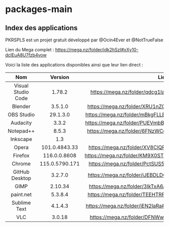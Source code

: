 # packages-main

## Index des applications

PKRSPLS est un projet gratuit développé par @Ocin4Ever et @NotTrueFalse

Lien du Mega complet : https://mega.nz/folder/jdk2hSzI#xXy10-dcIEuA8U7fzb4vow

Voici la liste des applications disponibles ainsi que leur lien direct :

| Nom | Version | Lien | Remarque |
| :-: | :-: | :-: | :-: |
| Visual Studio Code | 1.78.2 | https://mega.nz/folder/qdcg1IaB#6i-xErIaJdzbok76gA7Gmg |
| Blender | 3.5.1.0 | https://mega.nz/folder/XRU1nZQK#vCp_yfP6huN7CUUp3tt72Q |
| OBS Studio | 29.1.3.0 | https://mega.nz/folder/mBkgFLLB#LWCmg86mk6aJ3w5pirYB4Q |
| Audacity | 3.3.2 | https://mega.nz/folder/PUEVmbBR#mCz-Z0x8GGM8k1db_ziP9Q |
| Notepad++ | 8.5.3 | https://mega.nz/folder/6FNzWCoC#phHqAS6X17hyrz49L2_hjQ |
| Inkscape | 1.3 | |
| Opera | 101.0.4843.33 | https://mega.nz/folder/XV8ClQRA#HfoituFLDtlKUAMSD6wDYA |
| Firefox | 116.0.0.8608 | https://mega.nz/folder/KM9X0STQ#kkhSXbLCNdg5DUZdXqVLhw |
| Chrome | 115.0.5790.171 | https://mega.nz/folder/PctSUS5S#gSQ58Tc9t4FNiJKQkunhJQ |
| GitHub Desktop | 3.2.7.0 | https://mega.nz/folder/iJEBDLDC#XxL44SNUKih2k431DbBcVg |
| GIMP | 2.10.34 | https://mega.nz/folder/3IkTxA6a#rDTd01pF8sKk3626SBp4PA |
| paint.net | 5.3.8.4 | https://mega.nz/folder/TEEHTRRL#uWUdh76fAK0cUi4Trt656w |
| Sublime Text | 4.1.4.3 | https://mega.nz/folder/jEN2laRa#f65EFQWyeDZWMyN0HpBoRw |
| VLC | 3.0.18 | https://mega.nz/folder/DFNWwIKa#pL0gxgmlwKZzjtTipAgTiw |
